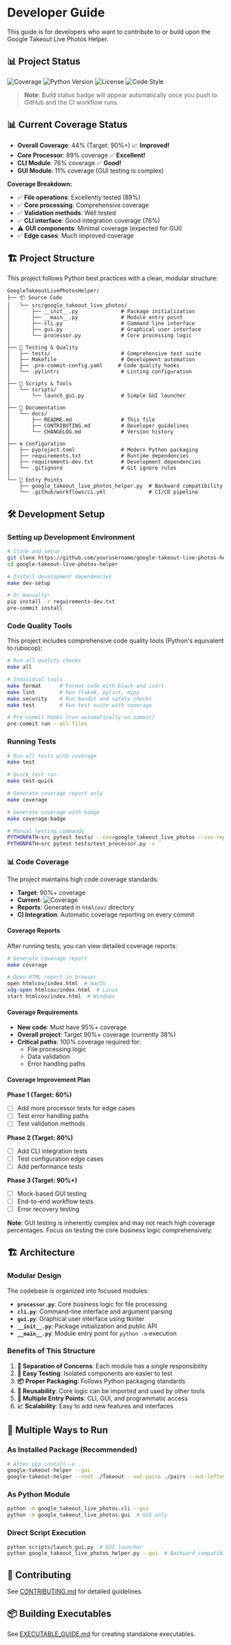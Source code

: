 # Developer Guide

This guide is for developers who want to contribute to or build upon the Google Takeout Live Photos Helper.

## 📊 Project Status

![Coverage](https://img.shields.io/badge/coverage-44%25-yellow)
![Python Version](https://img.shields.io/badge/python-3.8%2B-blue)
![License](https://img.shields.io/badge/license-MIT-green)
![Code Style](https://img.shields.io/badge/code%20style-black-000000.svg)

> **Note**: Build status badge will appear automatically once you push to GitHub and the CI workflow runs.

## 📊 Current Coverage Status

- **Overall Coverage**: 44% (Target: 90%+) 📈 **Improved!**
- **Core Processor**: 89% coverage ✅ **Excellent!**
- **CLI Module**: 76% coverage ✅ **Good!**
- **GUI Module**: 11% coverage (GUI testing is complex)

**Coverage Breakdown:**
- ✅ **File operations**: Excellently tested (89%)
- ✅ **Core processing**: Comprehensive coverage
- ✅ **Validation methods**: Well tested
- ✅ **CLI interface**: Good integration coverage (76%)
- ⚠️ **GUI components**: Minimal coverage (expected for GUI)
- ✅ **Edge cases**: Much improved coverage

## 🏗️ Project Structure

This project follows Python best practices with a clean, modular structure:

```
GoogleTakeoutLivePhotosHelper/
├── 📦 Source Code
│   └── src/google_takeout_live_photos/
│       ├── __init__.py              # Package initialization
│       ├── __main__.py              # Module entry point
│       ├── cli.py                   # Command line interface
│       ├── gui.py                   # Graphical user interface
│       └── processor.py             # Core processing logic
│
├── 🧪 Testing & Quality
│   ├── tests/                       # Comprehensive test suite
│   ├── Makefile                     # Development automation
│   ├── .pre-commit-config.yaml     # Code quality hooks
│   └── .pylintrc                    # Linting configuration
│
├── 🔧 Scripts & Tools
│   └── scripts/
│       └── launch_gui.py            # Simple GUI launcher
│
├── 📖 Documentation
│   └── docs/
│       ├── README.md                # This file
│       ├── CONTRIBUTING.md          # Developer guidelines
│       └── CHANGELOG.md             # Version history
│
├── ⚙️ Configuration
│   ├── pyproject.toml               # Modern Python packaging
│   ├── requirements.txt             # Runtime dependencies
│   ├── requirements-dev.txt         # Development dependencies
│   └── .gitignore                   # Git ignore rules
│
└── 🔄 Entry Points
    ├── google_takeout_live_photos_helper.py  # Backward compatibility
    └── .github/workflows/ci.yml              # CI/CD pipeline
```

## 🛠️ Development Setup

### Setting up Development Environment

```bash
# Clone and setup
git clone https://github.com/yourusername/google-takeout-live-photos-helper.git
cd google-takeout-live-photos-helper

# Install development dependencies
make dev-setup

# Or manually:
pip install -r requirements-dev.txt
pre-commit install
```

### Code Quality Tools

This project includes comprehensive code quality tools (Python's equivalent to rubocop):

```bash
# Run all quality checks
make all

# Individual tools
make format      # Format code with black and isort
make lint        # Run flake8, pylint, mypy
make security    # Run bandit and safety checks
make test        # Run test suite with coverage

# Pre-commit hooks (run automatically on commit)
pre-commit run --all-files
```

### Running Tests

```bash
# Run all tests with coverage
make test

# Quick test run
make test-quick

# Generate coverage report only
make coverage

# Generate coverage with badge
make coverage-badge

# Manual testing commands
PYTHONPATH=src pytest tests/ --cov=google_takeout_live_photos --cov-report=html
PYTHONPATH=src pytest tests/test_processor.py -v
```

### 📊 Code Coverage

The project maintains high code coverage standards:

- **Target**: 90%+ coverage
- **Current**: ![Coverage](https://img.shields.io/codecov/c/github/yourusername/google-takeout-live-photos-helper)
- **Reports**: Generated in `htmlcov/` directory
- **CI Integration**: Automatic coverage reporting on every commit

#### Coverage Reports

After running tests, you can view detailed coverage reports:

```bash
# Generate coverage report
make coverage

# Open HTML report in browser
open htmlcov/index.html  # macOS
xdg-open htmlcov/index.html  # Linux
start htmlcov/index.html  # Windows
```

#### Coverage Requirements

- **New code**: Must have 95%+ coverage
- **Overall project**: Target 90%+ coverage (currently 38%)
- **Critical paths**: 100% coverage required for:
  - File processing logic
  - Data validation
  - Error handling paths

#### Coverage Improvement Plan

**Phase 1 (Target: 60%)**
- [ ] Add more processor tests for edge cases
- [ ] Test error handling paths
- [ ] Test validation methods

**Phase 2 (Target: 80%)**
- [ ] Add CLI integration tests
- [ ] Test configuration edge cases
- [ ] Add performance tests

**Phase 3 (Target: 90%+)**
- [ ] Mock-based GUI testing
- [ ] End-to-end workflow tests
- [ ] Error recovery testing

**Note**: GUI testing is inherently complex and may not reach high coverage percentages. Focus on testing the core business logic comprehensively.

## 🏗️ Architecture

### Modular Design

The codebase is organized into focused modules:

- **`processor.py`**: Core business logic for file processing
- **`cli.py`**: Command-line interface and argument parsing  
- **`gui.py`**: Graphical user interface using tkinter
- **`__init__.py`**: Package initialization and public API
- **`__main__.py`**: Module entry point for `python -m` execution

### Benefits of This Structure

1. **🧩 Separation of Concerns**: Each module has a single responsibility
2. **🔧 Easy Testing**: Isolated components are easier to test
3. **📦 Proper Packaging**: Follows Python packaging standards
4. **🔄 Reusability**: Core logic can be imported and used by other tools
5. **🚀 Multiple Entry Points**: CLI, GUI, and programmatic access
6. **📈 Scalability**: Easy to add new features and interfaces

## 🚀 Multiple Ways to Run

### As Installed Package (Recommended)
```bash
# After pip install -e .
google-takeout-helper --gui
google-takeout-helper --root ./Takeout --out-pairs ./pairs --out-leftovers ./leftovers
```

### As Python Module
```bash
python -m google_takeout_live_photos.cli --gui
python -m google_takeout_live_photos.gui  # GUI only
```

### Direct Script Execution
```bash
python scripts/launch_gui.py  # GUI launcher
python google_takeout_live_photos_helper.py --gui  # Backward compatibility
```

## 🤝 Contributing

See [CONTRIBUTING.md](CONTRIBUTING.md) for detailed guidelines.

## 📦 Building Executables

See [EXECUTABLE_GUIDE.md](EXECUTABLE_GUIDE.md) for creating standalone executables.
